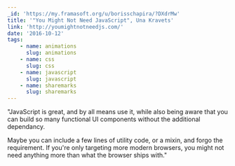 ```yaml
---
_id: 'https://my.framasoft.org/u/borisschapira/?DXdrMw'
title: '"You Might Not Need JavaScript", Una Kravets'
link: 'http://youmightnotneedjs.com/'
date: '2016-10-12'
tags:
    - name: animations
      slug: animations
    - name: css
      slug: css
    - name: javascript
      slug: javascript
    - name: sharemarks
      slug: sharemarks
---
```


<div class="markdown"><p>&quot;JavaScript is great, and by all means use it, while also being aware that you can build so many functional UI components without the additional dependancy.</p>
<p>Maybe you can include a few lines of utility code, or a mixin, and forgo the requirement. If you're only targeting more modern browsers, you might not need anything more than what the browser ships with.&quot;
</p></div>
